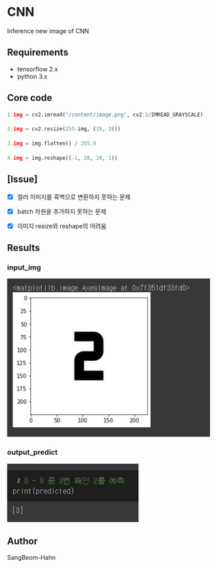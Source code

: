 # CNN
Inference new image of CNN

## Requirements
* tensorflow 2.x
* python 3.x


## Core code
```python
1.img = cv2.imread("/content/image.png", cv2.2/IMREAD_GRAYSCALE)

2.img = cv2.resize(255-img, (28, 28)) 

3.img = img.flatten() / 255.0

4.img = img.reshape((-1, 28, 28, 1))
```


## [Issue]

* [X] 컬러 이미지를 흑백으로 변환하지 못하는 문제
* [X] batch 차원을 추가하지 못하는 문제
* [X] 이미지 resize와 reshape의 어려움


<!--
## Training details (epoch < 200)
### accuracy
![loss_D_100](./assests/acc_graph.PNG)

### loss
![loss_G_100](./assests/loss_graph.PNG)
-->

## Results
### input_img
![test_acc](./assests/input.PNG)

### output_predict
![test_loss](./assests/output2.PNG)



## Author
SangBeom-Hahn

